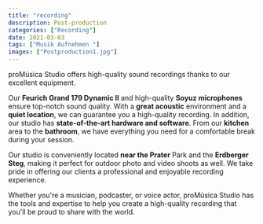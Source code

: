 ```yaml
---
title: "recording"
description: Post-production
categories: ["Recording"]
date: 2021-03-03
tags: ["Musik Aufnehmen "]
images: ["Postproduction1.jpg"]
---
```


proMúsica Studio offers high-quality sound recordings thanks to our excellent equipment.<br>

Our **Feurich Grand 179 Dynamic II** and high-quality **Soyuz microphones** ensure top-notch sound quality. With a **great acoustic** environment and a **quiet location**, we can guarantee you a high-quality recording. In addition, our studio has **state-of-the-art hardware and software**. From our **kitchen** area to the **bathroom**, we have everything you need for a comfortable break during your session.

Our studio is conveniently located **near the Prater** Park and the **Erdberger Steg**, making it perfect for outdoor photo and video shoots as well. We take pride in offering our clients a professional and enjoyable recording experience.

Whether you're a musician, podcaster, or voice actor, proMúsica Studio has the tools and expertise to help you create a high-quality recording that you'll be proud to share with the world.
